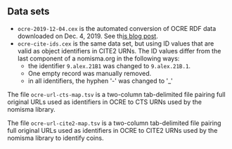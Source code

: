 ## Data sets

- `ocre-2019-12-04.cex` is the automated conversion of OCRE RDF data downloaded on Dec. 4, 2019. See th[is blog post]().
- `ocre-cite-ids.cex` is the same data set, but using ID values that are valid as object identifiers in CITE2 URNs.  The ID values differ from the last component of a nomisma.org in the following ways:
    - the identifier `9.alex.21B1` was changed to `9.alex.21B.1`.
    - One empty record was manually removed.
    - in all identifiers, the hyphen '-' was changed to '_'


The file `ocre-url-cts-map.tsv` is a two-column tab-delimited file pairing full original URLs used as identifiers in OCRE to CTS URNs used by the nomisma library.

The file `ocre-url-cite2-map.tsv` is a two-column tab-delimited file pairing full original URLs used as identifiers in OCRE to CITE2 URNs used by the nomisma library to identify coins.
